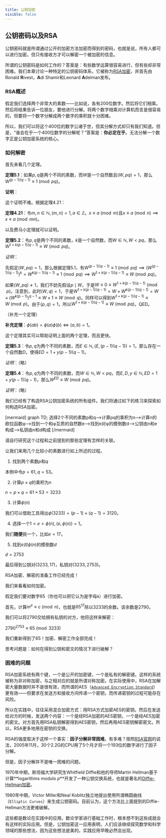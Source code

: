 ```yaml
---
title: 公钥加密
visible: false
---
```


## 公钥密码以及RSA

公钥密码就是所谓通过公开的加密方法加密而得到的密码，也就是说，所有人都可以进行加密。但只有接收方才可以解密一个被加密的信息。

所谓的公钥密码是如何工作的？答案是：有些数学运算很容易进行，但有些却非常困难。我们本章讨论一种特定的公钥密码体系，它被称为[RSA加密](https://en.wikipedia.org/wiki/RSA_(cryptosystem))，并首先由Ronald **R**ivest，**A**di Shamir和Leonard **A**delman发布。

### RSA概述

假定我们选择两个非常大的素数——比如说，各有200位数字。然后将它们相乘。然后将结果告诉一位朋友，要他进行分解。将两个数字相乘对计算机而言是很容易的，但要将一个数字分解成两个数字的乘积就十分困难。

所以，我们可以将这个400位的数字公诸于世，但其分解方式却只有我们知道。但是，“谁会在乎一个400位数字的分解呢？”答案是：**你必定在乎**。无法分解一个数字正是公钥加密系统的核心。

### 如何解密

首先来看几个定理。

**定理5.1**：如果$p, q$是两个不同的素数，而$W$是一个自然数且$(W, pq)=1$，那么$W^{(p-1)(q-1)}\equiv 1\pmod{pq}$。

**证明**：

这个证明不难。根据定理4.21：

**定理4.21**：令$m, n\in\mathbb{N}, (m, n)=1, a\in\mathbb{Z}$。$x\equiv a\pmod{m}$且$x\equiv a\pmod{n}\implies x\equiv a\pmod{mn}$。

以及费马小定理就可以证明。

**定理5.2**：令$p, q$是两个不同的素数，$k$是一个自然数，而$W\in\mathbb{N}, W\lt pq$，那么$W^{1+k(p-1)(q-1)}\equiv W\pmod{pq}$。

*证明*：

先假定$(W, pq)=1$，那么根据定理5.1，有$W^{(p-1)(q-1)}\equiv 1\pmod{pq}\implies (W^{(p-1)(q-1)})^k=W^{k(p-1)(q-1)}\equiv 1\pmod{pq}\implies W^{1+k(p-1)(q-1)}\equiv W\pmod{pq}$。

如果$(W, pq)\ne 1$，我们不妨先假设$p\mid W$，于是$W\equiv 0\equiv W^{1+k(p-1)(q-1)}\pmod{p}$。注意到，此时$(W, q)=1$，于是$W^{1+k(p-1)(q-1)}=W\times W^{k(p-1)(q-1)}=W\times (W^{k(p-1)})^{q-1}\equiv W\times 1\equiv W\pmod{q}$。同样可以得到$W^{1+k(p-1)(q-1)}\equiv W\pmod{p}$。由于$(p, q)=1$，所以$W^{1+k(p-1)(q-1)}\equiv W\pmod{pq}$。QED。

（补充一个定理）

**补充定理**：$\phi(ab)=\phi(a)\phi(b)\iff (a, b)=1$。

这个定理其实可以帮助证明上面的两个定理，而且更快。

**定理5.3**：令$p, q$为两个不同的素数，而$E\in\mathbb{N}, (E, (p-1)(q-1))=1$，那么存在一个自然数$D$，使得$ED=1+y(p-1)(q-1)$。

*证明*：（略）

**定理5.4**：令$p, q$为两个不同的素数，而$W\in\mathbb{N}, W\lt pq$，而$E, D, y\in\mathbb{N}, ED=1+y(p-1)(q-1)$，那么$W^{ED}\equiv W\pmod{pq}$。

*证明*：（略）

我们已经有了构造RSA公钥加密系统的所有组件。我们将通过如下的练习来探索如何构造RSA加密。

[mermaid]
graph TD;
选择2个不同的素数p和q-->计算pq的乘积为n-->计算n的欧拉函数φ-->找到一个和φ互质的自然数e-->找到e对φ的模倒数d-->公钥由n和e构成-->私钥由n和d构成
[/mermaid]

请自行研究这个过程和之前提到的那些定理有怎样的关联。

让我们来用几个比较小的素数进行如上所述的过程。

1. 找到两个素数$p$和$q$

本例中令$p=61, q=53$。

2. 计算$p\times q$的乘积为$n$

$n=p\times q=61\times 53=3233$

3. 计算$\phi(n)$

我们可以借助工具得出$\phi(3233)=(p-1)\times(q-1)=3120$。

4. 选择一个$1\lt e\lt \phi(n), (e, \phi(n))=1$。

我们**随便**挑一个，比如$e=17$。

5. 找到$e$对$\phi(n)$的模倒数$d$

$d=2753$

最后得到公钥对$(3233, 17)$，私钥对$(3233, 2753)$。

RSA加密、解密的准备工作已经完成！

我们来看看如何加密。

假定我们要对数字$65$（你也可以把它认为是字母`A`）进行加密。

首先，计算$m^e\equiv c\pmod{n}$，也就是$65^{17}$除以$3233$的余数。该余数是$2790$。

我们可以将$2790$交给拥有私钥的对方，他将这样来解密：

$2790^{2753}\equiv 65\pmod{3233}$

我们重新得到了$65$！加密、解密工作全部完成！

思考问题是：如何在得到公钥和密文的情况下进行破解？

### 困难的问题

RSA加密系统有两个键，一个是公开的加密键，一个是私有的解密键。这样的系统被称为非对称加密，与之相对应的就是所谓对称加密。在实际使用中，RSA在加解密大量数据时并不是很有效，而所谓的AES（[`Advanced Encryption Standard`](https://en.wikipedia.org/wiki/Advanced_Encryption_Standard)）更有效——但要求在发送方和接收方间传递一个密钥，而传递密钥的过程可能存在风险。

所以在实践中，往往采用混合加密方式：用RSA方式加密AES的密钥。然后在发送给对方的时候，发送两个内容：一个是经RSA加密的AES密钥，一个是经AES加密的密文。对方首先用RSA私钥解密得到AES密钥，然后再用AES密钥解密密文。所以，RSA更多地用在密钥的交换。

RSA的强度取决于这样一个事实：**因子分解非常困难**。有多难？按照[RSA官网](https://www.rsa.com/)的说法，2005年11月，30个2.2G的CPU用了5个月才将一个193位的数字进行了因子分解。

但是，因子分解并不是唯一困难的问题。

1970年中期，斯坦福大学研究生Whitfield Diffie和他的导师Martin Hellman基于计算**logarithms modulo $p$**开发了一种公钥交换系统，也就是著名的[Diffie-Hellman加密](https://en.wikipedia.org/wiki/Diffie%E2%80%93Hellman_key_exchange)。

1980年中期，Victor Miller和Neal Koblitz独立地提出使用所谓椭圆曲线（`Elliptic Curves`）来生成公钥密码。目前认为，这个方法比上面提到的Diffie-Hellman方法更难破解。

这些都是数论在实践中的应用。数论学家进行基础工作时，根本想不到这些成就会有这样的实际应用。但是，公钥加密这一应用表明，人们应该继续探究数学和科学领域的那些想法，因为这些想法是美的。实践应用早晚必然会出现。
